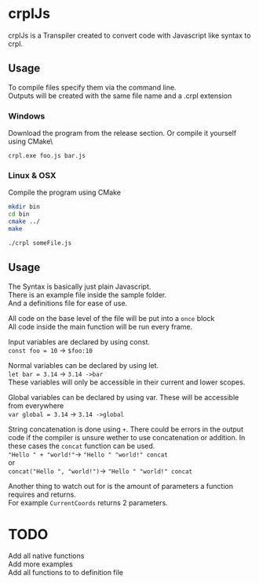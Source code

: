 # crplJs
crplJs is a Transpiler created to convert code with Javascript like syntax to crpl.

## Usage
To compile files specify them via the command line.\
Outputs will be created with the same file name and a .crpl extension

### Windows
Download the program from the release section. Or compile it yourself using CMake\
```
crpl.exe foo.js bar.js
```

### Linux & OSX
Compile the program using CMake
```bash
mkdir bin
cd bin
cmake ../
make

./crpl someFile.js
```

## Usage
The Syntax is basically just plain Javascript.\
There is an example file inside the sample folder.\
And a definitions file for ease of use.

All code on the base level of the file will be put into a `once` block \
All code inside the main function will be run every frame.

Input variables are declared by using const. \
`const foo = 10` -> `$foo:10`

Normal variables can be declared by using let. \
`let bar = 3.14` -> `3.14 ->bar` \
These variables will only be accessible in their current and lower scopes.

Global variables can be declared by using var. These will be accessible from everywhere \
`var global = 3.14` -> `3.14 ->global`

String concatenation is done using `+`.
There could be errors in the output code if the compiler is unsure wether to use concatenation or addition. In these cases the `concat` function can be used.\
`"Hello " + "world!"`-> `"Hello " "world!" concat`\
or\
`concat("Hello ", "world!")`-> `"Hello " "world!" concat`

Another thing to watch out for is the amount of parameters a function requires and returns.\
For example `CurrentCoords` returns 2 parameters.

# TODO
Add all native functions\
Add more examples\
Add all functions to to definition file

